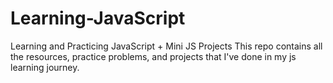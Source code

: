 # Learning-JavaScript
Learning and Practicing JavaScript + Mini JS Projects
This repo contains all the resources, practice problems, and projects that I've done in my js learning journey.